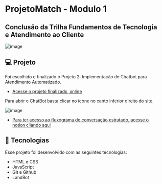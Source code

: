 <h1> ProjetoMatch - Modulo 1</h1>

## Conclusão da Trilha Fundamentos de Tecnologia e Atendimento ao Cliente
![image](https://github.com/leonardobdantas/ProjetoMatch-modulo1/assets/43340860/7b586151-4068-4a37-99c3-f9c78261ae4e)

## 💻 Projeto

Foi escolhido e finalizado o Projeto 2: Implementação de Chatbot para Atendimento Automatizado.
- [Acesse o projeto finalizado, online](https://leonardobdantas.github.io/ProjetoMatch-modulo1)

Para abrir o ChatBot basta clicar no icone no canto inferior direito do site.

![image](https://github.com/leonardobdantas/ProjetoMatch-modulo1/assets/43340860/cb9a0c18-5077-4163-850b-690593b85ff6)


- [Para ter acesso ao fluxograma de conversação estrutado, acesse o notion cliando aqui](https://rumbling-week-fdc.notion.site/EcoTech-Projeto-modulo-1-match-76b9a5cde04c46a3a4e1fe0bc4f1283b?pvs=4)


## 🚀 Tecnologias

Esse projeto foi desenvolvido com as seguintes tecnologias:

- HTML e CSS
- JavaScript
- Git e Github
- LandBot
